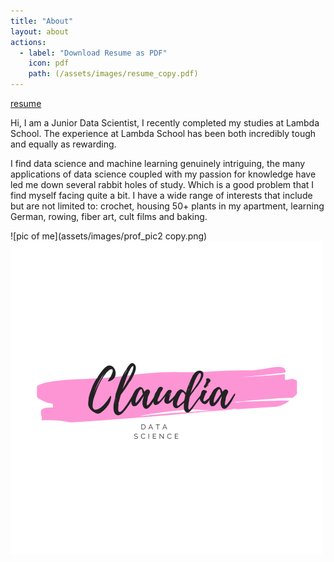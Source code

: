 ```yaml
---
title: "About"
layout: about
actions:
  - label: "Download Resume as PDF"
    icon: pdf
    path: (/assets/images/resume_copy.pdf)
---
```

[resume](/assets/images/resume_copy.pdf)

Hi, I am a Junior Data Scientist, I recently completed my studies at Lambda School. The experience at Lambda School has 
been both incredibly tough and equally as rewarding.

I find data science and machine learning genuinely intriguing, the many applications of data science coupled with my 
passion for knowledge have led me down several rabbit holes of study. Which is a good problem that I find myself facing 
quite a bit. I have a wide range of interests that include but are not limited to: crochet, housing 50+ plants in my 
apartment, learning German, rowing, fiber art, cult films and baking.


![pic of me](assets/images/prof_pic2 copy.png)
![logo](assets/images/brush_logo.png)




